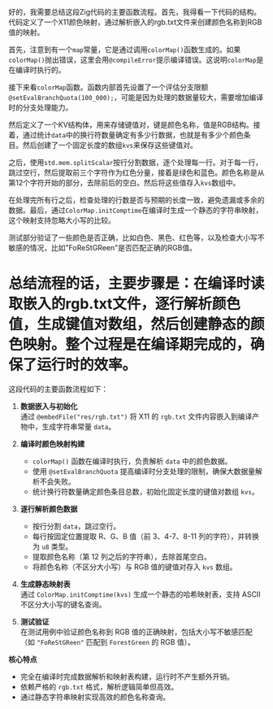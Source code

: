 好的，我需要总结这段Zig代码的主要函数流程。首先，我得看一下代码的结构。代码定义了一个X11颜色映射，通过解析嵌入的rgb.txt文件来创建颜色名称到RGB值的映射。

首先，注意到有一个`map`常量，它是通过调用`colorMap()`函数生成的。如果`colorMap()`抛出错误，这里会用`@compileError`提示编译错误。这说明`colorMap`是在编译时执行的。

接下来看`colorMap`函数。函数内部首先设置了一个评估分支限额`@setEvalBranchQuota(100_000);`，可能是因为处理的数据量较大，需要增加编译时的分支处理能力。

然后定义了一个KV结构体，用来存储键值对，键是颜色名称，值是RGB结构。接着，通过统计`data`中的换行符数量确定有多少行数据，也就是有多少个颜色条目。然后创建了一个固定长度的数组`kvs`来保存这些键值对。

之后，使用`std.mem.splitScalar`按行分割数据，逐个处理每一行。对于每一行，跳过空行，然后提取前三个字符作为红色分量，接着是绿色和蓝色。颜色名称是从第12个字符开始的部分，去除前后的空白。然后将这些值存入`kvs`数组中。

在处理完所有行之后，检查处理的行数是否与预期的长度一致，避免遗漏或多余的数据。最后，通过`ColorMap.initComptime`在编译时生成一个静态的字符串映射，这个映射支持忽略大小写的比较。

测试部分验证了一些颜色是否正确，比如白色、黑色、红色等，以及检查大小写不敏感的情况，比如"FoReStGReen"是否匹配正确的RGB值。

总结流程的话，主要步骤是：在编译时读取嵌入的rgb.txt文件，逐行解析颜色值，生成键值对数组，然后创建静态的颜色映射。整个过程是在编译期完成的，确保了运行时的效率。
================================================
这段代码的主要函数流程如下：

1. **数据嵌入与初始化**  
   通过 `@embedFile("res/rgb.txt")` 将 X11 的 `rgb.txt` 文件内容嵌入到编译产物中，生成字符串常量 `data`。

2. **编译时颜色映射构建**  
   - `colorMap()` 函数在编译时执行，负责解析 `data` 中的颜色数据。  
   - 使用 `@setEvalBranchQuota` 提高编译时分支处理的限制，确保大数据量解析不会失败。  
   - 统计换行符数量确定颜色条目总数，初始化固定长度的键值对数组 `kvs`。  

3. **逐行解析颜色数据**  
   - 按行分割 `data`，跳过空行。  
   - 每行按固定位置提取 R、G、B 值（前 3、4-7、8-11 列的字符），并转换为 `u8` 类型。  
   - 提取颜色名称（第 12 列之后的字符串），去除首尾空白。  
   - 将颜色名称（不区分大小写）与 RGB 值的键值对存入 `kvs` 数组。  

4. **生成静态映射表**  
   通过 `ColorMap.initComptime(kvs)` 生成一个静态的哈希映射表，支持 ASCII 不区分大小写的键名查询。

5. **测试验证**  
   在测试用例中验证颜色名称到 RGB 值的正确映射，包括大小写不敏感匹配（如 `"FoReStGReen"` 匹配到 `ForestGreen` 的 RGB 值）。

**核心特点**  
- 完全在编译时完成数据解析和映射表构建，运行时不产生额外开销。  
- 依赖严格的 `rgb.txt` 格式，解析逻辑简单但高效。  
- 通过静态字符串映射实现高效的颜色名称查询。